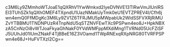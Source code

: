 c3M6Ly9ZMmhoWTJoaE1qQXRhV1YwWmkxd2IyeDVNVE13TlRwVmJIUnlRSEl3TUhSZk1qQXhOMEF4TXpndU1UazNMakUyTmk0eU1EVTZPREV4I/Cfh6jwn4emQ0FfMDgKc3M6Ly9ZV1Z6TFRJMU5pMWpabUk2WldSSFVXRjRiMUZvYTBBMU1TNDNPUzR4TnpNdU5qSTZNVFEwTXc9PSPwn4eo8J+HpkNBXzA5CnNzOi8vWTJoaFkyaGhNakF0YVdWMFppMXdiMng1TVRNd05UcFZiSFJ5UUhJd01IUmZNakF4TjBBeE16Z3VOamd1TWpRNExqRXpNRG80TVRFPSPwn4e68J+HuFVTXzI2Cg==